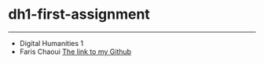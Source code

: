 # dh1-first-assignment

---

* Digital Humanities 1
* Faris Chaoui 
[The link to my Github](https://github.com/FarisChaoui/dh1-first-assignment)
